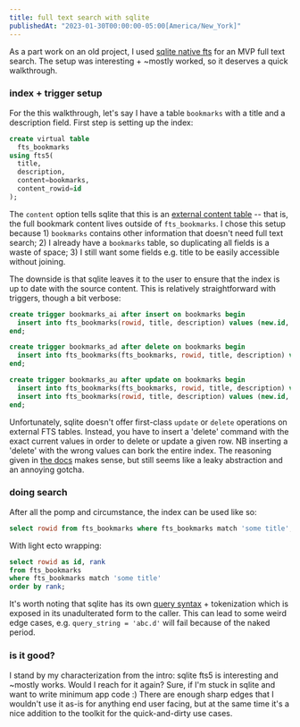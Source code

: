 ```yaml
---
title: full text search with sqlite
publishedAt: "2023-01-30T00:00:00-05:00[America/New_York]"
---
```


As a part work on an old project, I used [sqlite native fts](https://www.sqlite.org/fts5.html) for an MVP full text
search.  The setup was interesting + ~mostly worked, so it deserves a quick walkthrough.

### index + trigger setup

For the this walkthrough, let's say I have a table `bookmarks` with a title and a description field.  First step is
setting up the index:

```sql
create virtual table
  fts_bookmarks
using fts5(
  title,
  description,
  content=bookmarks,
  content_rowid=id
);
```

The `content` option tells sqlite that this is an [external content table](https://www.sqlite.org/fts5.html#external_content_tables)
-- that is, the full bookmark content lives outside of `fts_bookmarks`.  I chose this setup because 1) `bookmarks`
contains other information that doesn't need full text search; 2) I already have a `bookmarks` table, so duplicating all
fields is a waste of space; 3) I still want some fields e.g. title to be easily accessible without joining.

The downside is that sqlite leaves it to the user to ensure that the index is up to date with the source content.  This
is relatively straightforward with triggers, though a bit verbose:

```sql
create trigger bookmarks_ai after insert on bookmarks begin
  insert into fts_bookmarks(rowid, title, description) values (new.id, new.title, new.description);
end;

create trigger bookmarks_ad after delete on bookmarks begin
  insert into fts_bookmarks(fts_bookmarks, rowid, title, description) values('delete', old.id, old.title, old.description);
end;

create trigger bookmarks_au after update on bookmarks begin
  insert into fts_bookmarks(fts_bookmarks, rowid, title, description) values('delete', old.id, old.title, old.description);
  insert into fts_bookmarks(rowid, title, description) values (new.id, new.title, new.description);
end;
```

Unfortunately, sqlite doesn't offer first-class `update` or `delete` operations on external FTS tables.  Instead, you
have to insert a 'delete' command with the exact current values in order to delete or update a given row. NB inserting a
'delete' with the wrong values can bork the entire index.  The reasoning given in [the docs](https://www.sqlite.org/fts5.html#the_delete_command)
makes sense, but still seems like a leaky abstraction and an annoying gotcha.

### doing search

After all the pomp and circumstance, the index can be used like so:

```sql
select rowid from fts_bookmarks where fts_bookmarks match 'some title';
```

With light ecto wrapping:

```sql
select rowid as id, rank
from fts_bookmarks
where fts_bookmarks match 'some title'
order by rank;
```

It's worth noting that sqlite has its own [query syntax](https://www.sqlite.org/fts5.html#full_text_query_syntax) +
tokenization which is exposed in its unadulterated form to the caller.  This can lead to some weird edge cases, e.g.
`query_string = 'abc.d'` will fail because of the naked period.

### is it good?

I stand by my characterization from the intro: sqlite fts5 is interesting and ~mostly works.  Would I reach for it
again?  Sure, if I'm stuck in sqlite and want to write minimum app code :)  There are enough sharp edges that I wouldn't
use it as-is for anything end user facing, but at the same time it's a nice addition to the toolkit for the
quick-and-dirty use cases.
